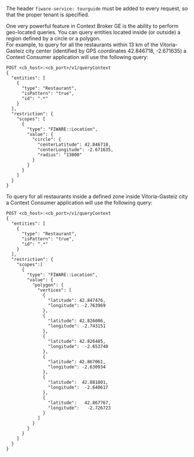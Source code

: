 The header `fiware-service: tourguide` must be added to every request, so that the proper tenant is specified.

One very powerful feature in Context Broker GE is the ability to perform
geo-located queries. You can query entities located inside (or outside)
a region defined by a circle or a polygon.  
 For example, to query for all the restaurants within 13 km of the
Vitoria-Gasteiz city center (identified by GPS coordinates 42.846718, -2.671635)
a Context Consumer application will use the following query:

    POST <cb_host>:<cb_port>/v1/queryContext
    {
      "entities": [
        {
          "type": "Restaurant",
          "isPattern": "true",
          "id": ".*"
        }
      ],
      "restriction": {
        "scopes": [
          {
            "type": "FIWARE::Location",
            "value": {
              "circle": {
                "centerLatitude": 42.846718,
                "centerLongitude": -2.671635,
                "radius": "13000"
              }
            }
          }
        ]
      }
    }



To query for all restaurants inside a defined zone inside Vitoria-Gasteiz city a Context Consumer application will use the following query: 


    POST <cb_host>:<cb_port>/v1/queryContext
    {
      "entities": [
        {
          "type": "Restaurant",
          "isPattern": "true",
          "id": ".*"
        }
      ],
      "restriction": {
        "scopes":[
          {
            "type": "FIWARE::Location",
            "value": {
              "polygon": {
                "vertices": [
                  {
                    "latitude": 42.847476,
                    "longitude": -2.763969
                  },
                  {
                    "latitude": 42.826006,
                    "longitude": -2.743151
                  },
                  {
                    "latitude": 42.826485,
                    "longitude":  -2.653740
                  },
                  {
                    "latitude": 42.867061,
                    "longitude": -2.630934
                  },
                  {
                    "latitude":  42.881801,
                    "longitude":  -2.640617
                  },
                  {
                    "latitude":   42.867767,
                    "longitude":   -2.726723
                  }
                ]
              }
            }
          }
        ]
      }
    }

